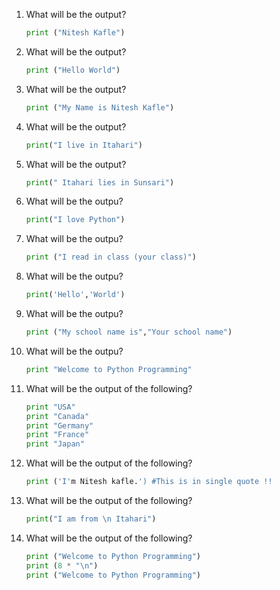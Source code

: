1. What will be the output?
   ```python
   print ("Nitesh Kafle")
   ```
1. What will be the output?
   ```python
   print ("Hello World")
   ```
1. What will be the output?
   ```python
   print ("My Name is Nitesh Kafle")
   ```
1. What will be the output?
   ```python
   print("I live in Itahari")
   ```
1. What will be the output?
   ```python
   print(" Itahari lies in Sunsari")
   ```
1. What will be the outpu?
   ```python
   print("I love Python")
   ```
1. What will be the outpu?
   ```python
   print ("I read in class (your class)")
   ```
1. What will be the outpu?
   ```python
   print('Hello','World')
   ```
1. What will be the outpu?
   ```python
   print ("My school name is","Your school name")
   ```
1. What will be the outpu?
   ```python
   print "Welcome to Python Programming"
   ```
1. What will be the output of the following?
   ```python
   print "USA" 
   print "Canada" 
   print "Germany" 
   print "France" 
   print "Japan" 
   ```
1. What will be the output of the following?
   ```python
   print ('I'm Nitesh kafle.') #This is in single quote !!
   ```
1. What will be the output of the following?
   ```python
   print("I am from \n Itahari")
   ```
1. What will be the output of the following?
   ```python
   print ("Welcome to Python Programming")
   print (8 * "\n")
   print ("Welcome to Python Programming")
   ```
   
